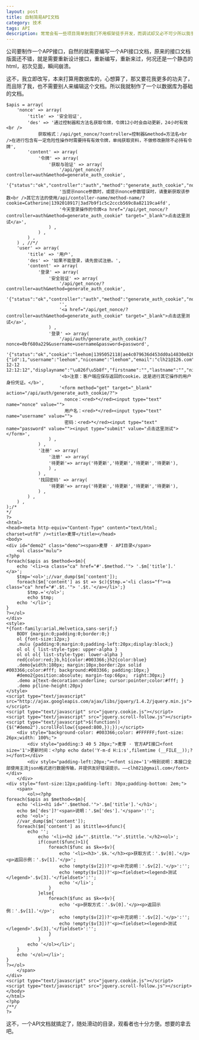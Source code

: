 ```yaml
---
layout: post
title: 自制简易API文档
category: 技术
tags: API
description: 常常会有一些项目简单到我们不用框架徒手开发，而调试却又必不可少所以我手上诞生了这些个小家伙。
---
```


公司要制作一个APP接口，自然的就需要编写一个API接口文档，原来的接口文档版面还不错，就是需要重新设计接口，重新编写，重新来过，何况还是一个静态的html，初次见面，瞬间崩溃。

这不，我立即改写，本来打算用数据库的，心想算了，那又要花我更多的功夫了，而且除了我，也不需要别人来编辑这个文档。所以我就制作了一个以数据库为基础的文档。

    $apis = array(
        'nonce' => array(
            'title' => '安全验证',
            'des' => '通过控制器和方法名获取令牌，令牌12小时会自动更新，24小时有效<br />
                获取格式：/api/get_nonce/?controller=控制器&method=方法名<br />在进行包含有一定危险性操作时需要持有有效令牌，单纯获取资料，不做修改删除不必持有令牌',
            'content' => array(
                '令牌' => array(
                    '获取与验证' => array(
                        '/api/get_nonce/?controller=auth&method=generate_auth_cookie',
                        '{"status":"ok","controller":"auth","method":"generate_auth_cookie","nonce":"0bf680a229"}',
                        '当提示nonce参数时，或提示nonce参数错误时，请重新获取该参数<br />其它方法的使用/api/contoller-name/method-name/?cookie=Catherine|1392018917|3ad7b9f1c5c2cccb569c8a82119ca4fd',
                        '今天登录操作的令牌<a href="/api/get_nonce/?controller=auth&method=generate_auth_cookie" target="_blank">点击这里测试</a>',
                    ) ,
                ) ,
            ) ,
        ) , //*/
        'user' => array(
            'title' => '用户',
            'des' => '如果不能登录，请先尝试注册。',
            'content' => array(
                '登录' => array(
                    '安全验证' => array(
                        '/api/get_nonce/?controller=auth&method=generate_auth_cookie',
                        '{"status":"ok","controller":"auth","method":"generate_auth_cookie","nonce":"0bf680a229"}',
                        '',
                        '<a href="/api/get_nonce/?controller=auth&method=generate_auth_cookie" target="_blank">点击这里测试</a>',
                    ) ,
                    '登录' => array(
                        '/api/auth/generate_auth_cookie/?nonce=0bf680a229&username=username&password=password',
                        '{"status":"ok","cookie":"leehom|1395052118|ae4c079636d453dd0a14830e826fca53","user":{"id":1,"username":"leehom","nicename":"leehom","email":"clh21@126.com","url":"","registered":"2012-12-12 12:12:12","displayname":"\u826f\u5b8f","firstname":"","lastname":"","nickname":"\u826f\u5b8f","description":"","capabilities":"","avatar":null}}',
                        '<b>注意：客户端应保存返回的cookie，这是进行其它操作的用户身份凭证。</b>',
                        '<form method="get" target="_blank" action="/api/auth/generate_auth_cookie/?">
                          nonce：<red>*</red><input type="text" name="nonce" value="">
                          用户名：<red>*</red><input type="text" name="username" value="">
                          密码：<red>*</red><input type="text" name="password" value=""><input type="submit" value="点击这里测试"></form>',
                    ) ,
                ) ,
                '注册' => array(
                    '注册' => array(
                    '待更新'=> array('待更新','待更新','待更新','待更新'),
                    ) ,
                ) ,
                '找回密码' => array(
                    '待更新'=> array('待更新','待更新','待更新','待更新'),
                ) ,
            ) ,
        ) ,
    );/*
    */
    ?>
    <html>
    <head><meta http-equiv="Content-Type" content="text/html; charset=utf8" /><title>麦芽</title></head>
    <body>
    <div id="demo2" class="demo"><span>麦芽 · API目录</span>
        <ol class="mulu">
    <?php
    foreach($apis as $method=>$m){
        echo '<li><a class="ca" href="#'.$method.'"> '.$m['title'].' </a>';
        $tmp='<ol>';//var_dump($m['content']);
        foreach($m['content'] as $t => $c){$tmp.='<li class="f"><a class="ca" href="#'.$t.'"> '.$t.'</a></li>';}
            $tmp.='</ol>';
            echo $tmp;
        echo '</li>';
    }
    ?></ol>
    </div>
    <style>
    *{font-family:arial,Helvetica,sans-serif;}
        BODY {margin:0;padding:0;border:0;}
        ol {font-size:12px;}
        .mulu {padding:0;margin:0;padding-left:20px;display:block;}
        ol ol { list-style-type: upper-alpha }
        ol ol ol{ list-style-type: lower-alpha }
        red{color:red;}b,h1{color:#003366;}h2{color:blue}
        .demo{width:180px; margin:10px;border:2px solid #003366;color:#fff; background:#003366; padding:10px;}
        #demo2{position:absolute; margin-top:66px;  right:30px;}
        .demo a{text-decoration:underline; cursor:pointer;color:#fff; }
        .demo p{line-height:20px}
    </style>
    <script type="text/javascript" src="http://ajax.googleapis.com/ajax/libs/jquery/1.4.2/jquery.min.js"></script>
    <script type="text/javascript" src="jquery.cookie.js"></script>
    <script type="text/javascript" src="jquery.scroll-follow.js"></script>
    <script type="text/javascript">$(function(){$("#demo2").scrollFollow({speed:800,});});</script>
        <div style="background-color: #003366;color: #FFFFFF;font-size: 26px;width: 100%;">
            <div style="padding:3 40 5 20px;">麦芽 · 官方API接口<font size='1'>更新时间：<?php echo date('Y-m-d H:i:s',filemtime (__FILE__));?></font></div>
            <div style="padding-left:20px;"><font size='1'>特别说明：本接口全部使用主流json格式进行数据传输，并提供友好错误提示。——clh021@gmail.com</font></div>
        </div>
    <div style="font-size:12px;padding-left: 30px;padding-bottom: 2em;">
        <span>
            <ol><?php
    foreach($apis as $method=>$m){
        echo '<li><h1 id="'.$method.'">'.$m['title'].'</h1>';
        echo $m['des']?'<span>说明：'.$m['des'].'</span>':'';
        echo '<ol>';
        //var_dump($m['content']);
        foreach($m['content'] as $tittle=>$func){
            echo '';
                echo '<li><h2 id="'.$tittle.'">'.$tittle.'</h2><ol>';
                if(count($func)>1){
                    foreach($func as $k=>$v){
                        echo '<li><h3>'.$k.'</h3><p>获取方式：'.$v[0].'</p><p>返回示例：'.$v[1].'</p>';
                        echo !empty($v[2])?'<p>补充说明：'.$v[2].'</p>':'';
                        echo !empty($v[3])?'<p><fieldset><legend>测试</legend>'.$v[3].'</fieldset>':'';
                        echo '</li>';
                    }
                }else{
                    foreach($func as $k=>$v){
                        echo '<p>获取方式：'.$v[0].'</p><p>返回示例：'.$v[1].'</p>';
                        echo !empty($v[2])?'<p>补充说明：'.$v[2].'</p>':'';
                        echo !empty($v[3])?'<p><fieldset><legend>测试</legend>'.$v[3].'</fieldset>':'';
                    }
                }
            echo '</ol></li>';
        }
        echo '</ol></li>';
    }
    ?></ol>
        </span>
    </div>
    <script type="text/javascript" src="jquery.cookie.js"></script>
    <script type="text/javascript" src="jquery.scroll-follow.js"></script>
    </body>
    </html>
    <?php
    /**/
    ?>

这不，一个API文档就搞定了，随处滑动的目录，观看者也十分方便。想要的拿去吧。